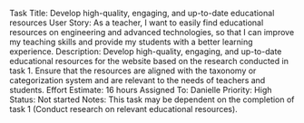 Task Title: Develop high-quality, engaging, and up-to-date educational resources
User Story: As a teacher, I want to easily find educational resources on engineering and advanced technologies, so that I can improve my teaching skills and provide my students with a better learning experience.
Description: Develop high-quality, engaging, and up-to-date educational resources for the website based on the research conducted in task 1. Ensure that the resources are aligned with the taxonomy or categorization system and are relevant to the needs of teachers and students.
Effort Estimate: 16 hours
Assigned To: Danielle
Priority: High
Status: Not started
Notes: This task may be dependent on the completion of task 1 (Conduct research on relevant educational resources).
